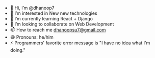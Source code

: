 - 👋 Hi, I’m @dhanoop7
- 👀 I’m interested in New new technologies
- 🌱 I’m currently learning React + Django
- 💞️ I’m looking to collaborate on Web Development
- 📫 How to reach me dhanoopsu7@gmail.com
- 😄 Pronouns: he/him
- ⚡
Programmers' favorite error message is "I have no idea what I'm doing." 

<!---
dhanoop7/dhanoop7 is a ✨ special ✨ repository because its `README.md` (this file) appears on your GitHub profile.
You can click the Preview link to take a look at your changes.
--->


